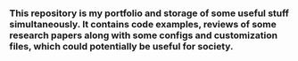 ### This repository is my portfolio and storage of some useful stuff simultaneously. It contains code examples, reviews of some research papers along with some configs and customization files, which could potentially be useful for society.
